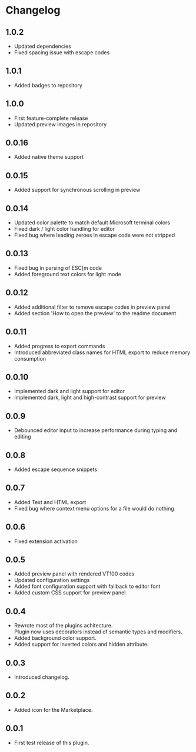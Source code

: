 Changelog
=========

1.0.2
-----

- Updated dependencies
- Fixed spacing issue with escape codes

1.0.1
-----

- Added badges to repository

1.0.0
-----

- First feature-complete release
- Updated preview images in repository

0.0.16
------

- Added native theme support

0.0.15
------

- Added support for synchronous scrolling in preview

0.0.14
------

- Updated color palette to match default Microsoft terminal colors
- Fixed dark / light color handling for editor
- Fixed bug where leading zeroes in escape code were not stripped

0.0.13
------

- Fixed bug in parsing of ESC[m code
- Added foreground text colors for light mode

0.0.12
------

- Added additional filter to remove escape codes in preview panel
- Added section 'How to open the preview' to the readme document

0.0.11
------

- Added progress to export commands
- Introduced abbreviated class names for HTML export to reduce memory consumption

0.0.10
------

- Implemented dark and light support for editor
- Implemented dark, light and high-contrast support for preview

0.0.9
-----

- Debounced editor input to increase performance during typing and editing

0.0.8
-----

- Added escape sequence snippets

0.0.7
-----

- Added Text and HTML export
- Fixed bug where context menu options for a file would do nothing

0.0.6
-----

- Fixed extension activation

0.0.5
-----

- Added preview panel with rendered VT100 codes
- Updated configuration settings
- Added font configuration support with fallback to editor font
- Added custom CSS support for preview panel

0.0.4
-----

- Rewrote most of the plugins achitecture. \
  Plugin now uses decorators instead of semantic types and modifiers.
- Added background color support.
- Added support for inverted colors and hidden attribute.

0.0.3
-----

- Introduced changelog.

0.0.2
-----

- Added icon for the Marketplace.

0.0.1
-----

- First test release of this plugin.
